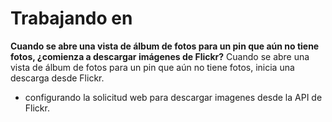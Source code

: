 #  Trabajando en

**Cuando se abre una vista de álbum de fotos para un pin que aún no tiene fotos, ¿comienza a descargar imágenes de Flickr?**
Cuando se abre una vista de álbum de fotos para un pin que aún no tiene fotos, inicia una descarga desde Flickr.

* configurando la solicitud web para descargar imagenes desde la API de Flickr.





